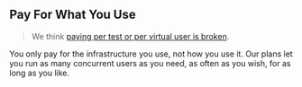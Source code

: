 ## Pay For What You Use

> We think [paying per test or per virtual user is broken](https://smoothscaling.io/paying-per-test-or-virtual-user-is-broken-7d10cb546672#.emxikvaz2).

You only pay for the infrastructure you use, not how you use it. Our plans let you run as many concurrent users as you need, as often as you wish, for as long as you like.
